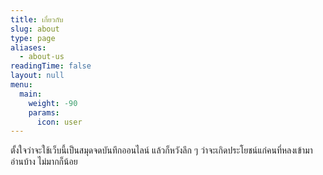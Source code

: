 ```yaml
---
title: เกี่ยวกับ
slug: about
type: page
aliases:
  - about-us
readingTime: false
layout: null
menu:
  main:
    weight: -90
    params:
      icon: user
---
```

ตั้งใจว่าจะใช้เว็บนี้เป็นสมุดจดบันทึกออนไลน์ แล้วก็หวังลึก ๆ
ว่าจะเกิดประโยชน์แก่คนที่หลงเข้ามาอ่านบ้าง ไม่มากก็น้อย
